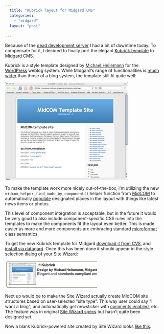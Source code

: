 ```yaml
---
  title: "Kubrick layout for Midgard CMS"
  categories: 
    - "midgard"
  layout: "post"

---
```

Because of the [dead development server][1] I had a bit of downtime today. To compensate for it, I decided to finally port the elegant [Kubrick template][2] to [Midgard CMS][3]. 

Kubrick is a style template designed by [Michael Heilemann][4] for the [WordPress][5] weblog system. While Midgard's range of functionalities is [much wider][6] than those of a blog system, the template still fit quite well:

![Kubrick running a Midgard test site](/files/midcom-template-kubrick.jpg)

To make the template work more nicely out-of-the-box, I'm utilizing the new `midcom_helper_find_node_by_component()` helper function from [MidCOM][7] to automatically [populate][8] designated places in the layout with things like latest news items or photos.

This level of component integration is acceptable, but in the future it would be very good to also include component-specific CSS rules into the templates to make the components fit the layout even better. This is made easier as more and more components are embracing standard [microformat][9] class semantics.

To get the new Kubrick template for Midgard [download it from CVS][10], and [install via datagard][11]. Once this has been done it should appear in the style selection dialog of your [Site Wizard][12]:

![Kubrick in Site Wizard style selector](/files/kubrick-in-sitewizard.jpg)

Next up would be to make the Site Wizard actually create MidCOM site structures based on user-selected "site type". This way user could say "I want a blog", and automatically get newsticker with [comments enabled][13], etc. The feature was in original [Site Wizard specs][14] but hasn't quite been designed yet.

Now a blank Kubrick-powered site created by Site Wizard looks [like this][15].

[1]: http://bergie.iki.fi/midcom-permalink-62990b068e3af64513cc9431420e89dc
[2]: http://binarybonsai.com/kubrick/
[3]: http://www.midgard-project.org/
[4]: http://binarybonsai.com/
[5]: http://wordpress.org/
[6]: http://bergie.iki.fi/midcom-permalink-551a106fbbce70d7478a0fa434cc48bf
[7]: http://www.midgard-project.org/midcom-permalink-fc278b300819f654e0e561c6e233c67f
[8]: http://www.midgard-project.org/midcom-permalink-9342a0efcab41d4ee06435f1aafd83f7
[9]: http://www.microformats.org/wiki/Main_Page
[10]: http://midgard.tigris.org/source/browse/*checkout*/midgard/src/templates/layout-kubrick.xml
[11]: http://www.midgard-project.org/midcom-permalink-15c471ecf0f4e1ef9692ed3d4f337c6e
[12]: http://bergie.iki.fi/midcom-permalink-8928b46c23b862209f4c8e70c5fbd4e8
[13]: http://www.midgard-project.org/midcom-permalink-b013d11b56ad35e1389750942aa37c9b
[14]: http://www.midgard-project.org/midcom-permalink-e95b212e3d79f6ddd251e5f1634d2939
[15]: http://www.nemein.com/debconf/